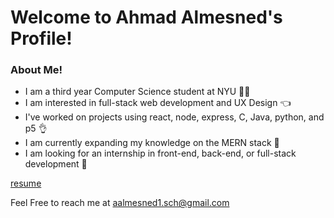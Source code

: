 # Welcome to Ahmad Almesned's Profile!

### About Me!
- I am a third year Computer Science student at NYU 👨‍🎓 
- I am interested in full-stack web development and UX Design :point_left:
- I've worked on projects using react, node, express, C, Java, python, and p5 :ok_hand:
- I am currently expanding my knowledge on the MERN stack :seedling:
- I am looking for an internship in front-end, back-end, or full-stack development :mag_right: 

[resume]()

Feel Free to reach me at aalmesned1.sch@gmail.com



<!---
Ahmadhcs/Ahmadhcs is a ✨ special ✨ repository because its `README.md` (this file) appears on your GitHub profile.
You can click the Preview link to take a look at your changes.
--->

